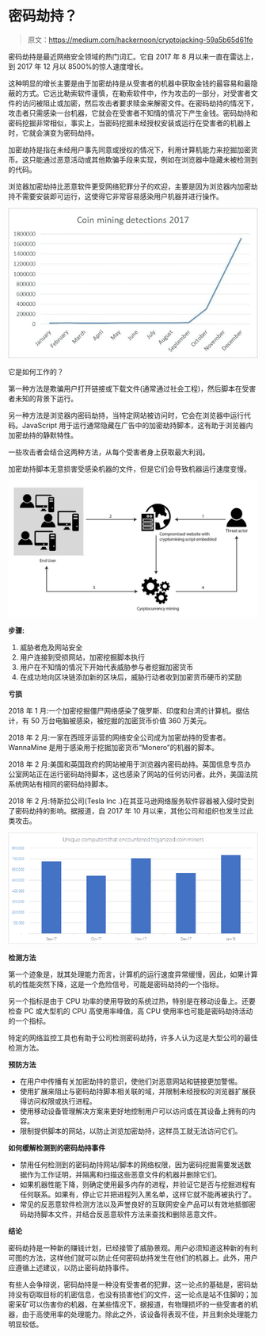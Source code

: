 # 密码劫持？

> 原文：<https://medium.com/hackernoon/cryptojacking-59a5b65d61fe>

密码劫持是最近网络安全领域的热门词汇。它自 2017 年 8 月以来一直在雷达上，到 2017 年 12 月以 8500%的惊人速度增长。

这种明显的增长主要是由于加密劫持是从受害者的机器中获取金钱的最容易和最隐蔽的方式。它远比勒索软件谨慎，在勒索软件中，作为攻击的一部分，对受害者文件的访问被阻止或加密，然后攻击者要求赎金来解密文件。在密码劫持的情况下，攻击者只需感染一台机器，它就会在受害者不知情的情况下产生金钱。密码劫持和密码挖掘非常相似，事实上，当密码挖掘未经授权安装或运行在受害者的机器上时，它就会演变为密码劫持。

加密劫持是指在未经用户事先同意或授权的情况下，利用计算机能力来挖掘加密货币。这只能通过恶意活动或其他欺骗手段来实现，例如在浏览器中隐藏未被检测到的代码。

浏览器加密劫持比恶意软件更受网络犯罪分子的欢迎，主要是因为浏览器内加密劫持不需要安装即可运行，这使得它非常容易感染用户机器并进行操作。

![](img/199e41be1e8e881b1f558fb8adea453b.png)

它是如何工作的？

第一种方法是欺骗用户打开链接或下载文件(通常通过社会工程)，然后脚本在受害者未知的背景下运行。

另一种方法是浏览器内密码劫持，当特定网站被访问时，它会在浏览器中运行代码。JavaScript 用于运行通常隐藏在广告中的加密劫持脚本，这有助于浏览器内加密劫持的静默特性。

一些攻击者会结合这两种方法，从每个受害者身上获取最大利润。

加密劫持脚本无意损害受感染机器的文件，但是它们会导致机器运行速度变慢。

![](img/27da6e23b9cc407dc7d3aec4081cbce0.png)

**步骤:**

1.  威胁者危及网站安全
2.  用户连接到受损网站，加密挖掘脚本执行
3.  用户在不知情的情况下开始代表威胁参与者挖掘加密货币
4.  在成功地向区块链添加新的区块后，威胁行动者收到加密货币硬币的奖励

**亏损**

2018 年 1 月:一个加密挖掘僵尸网络感染了俄罗斯、印度和台湾的计算机。据估计，有 50 万台电脑被感染，被挖掘的加密货币价值 360 万美元。

2018 年 2 月:一家在西班牙运营的网络安全公司成为加密劫持的受害者。WannaMine 是用于感染用于挖掘加密货币“Monero”的机器的脚本。

2018 年 2 月:美国和英国政府的网站被用于浏览器内密码劫持。英国信息专员办公室网站正在运行密码劫持脚本，这也感染了网站的任何访问者。此外，美国法院系统网站有相同的密码劫持脚本。

2018 年 2 月:特斯拉公司(Tesla Inc .)在其亚马逊网络服务软件容器被入侵时受到了密码劫持的影响。据报道，自 2017 年 10 月以来，其他公司和组织也发生过此类攻击。

![](img/c22f78e253b17efa66fc69a75cef0a17.png)

**检测方法**

第一个迹象是，就其处理能力而言，计算机的运行速度异常缓慢，因此，如果计算机的性能突然下降，这是一个危险信号，可能是密码劫持的一个指标。

另一个指标是由于 CPU 功率的使用导致的系统过热，特别是在移动设备上。还要检查 PC 或大型机的 CPU 高使用率峰值，高 CPU 使用率也可能是密码劫持活动的一个指标。

特定的网络监控工具也有助于公司检测密码劫持，许多人认为这是大型公司的最佳检测方法。

**预防方法**

*   在用户中传播有关加密劫持的意识，使他们对恶意网站和链接更加警惕。
*   使用扩展来阻止与密码劫持脚本相关联的域，并限制未经授权的浏览器扩展获得访问权限或执行进程。
*   使用移动设备管理解决方案来更好地控制用户可以访问或在其设备上拥有的内容。
*   限制提供脚本的网站，以防止浏览加密劫持，这样员工就无法访问它们。

**如何缓解检测到的密码劫持事件**

*   禁用任何检测到的密码劫持网站/脚本的网络权限，因为密码挖掘需要发送数据作为工作证明，并隔离和扫描这些恶意文件的机器并删除它们。
*   如果机器性能下降，则确定使用最多内存的进程，并验证它是否与挖掘进程有任何联系。如果有，停止它并把进程列入黑名单，这样它就不能再被执行了。
*   常见的反恶意软件检测方法以及声誉良好的互联网安全产品可以有效地抵御密码劫持脚本文件，并结合反恶意软件方法来查找和删除恶意文件。

**结论**

密码劫持是一种新的赚钱计划，已经接管了威胁景观。用户必须知道这种新的有利可图的方法，这样他们就可以防止任何密码劫持发生在他们的机器上。此外，用户应遵循上述建议，以防止密码劫持事件。

有些人会争辩说，密码劫持是一种没有受害者的犯罪，这一论点的基础是，密码劫持没有窃取目标的机密信息，也没有损害他们的文件，这一论点是站不住脚的；加密采矿可以伤害你的机器，在某些情况下，据报道，有物理损坏的一些受害者的机器，由于高使用率的处理能力。除此之外，该设备将表现不佳，并且剩余处理能力明显较低。
